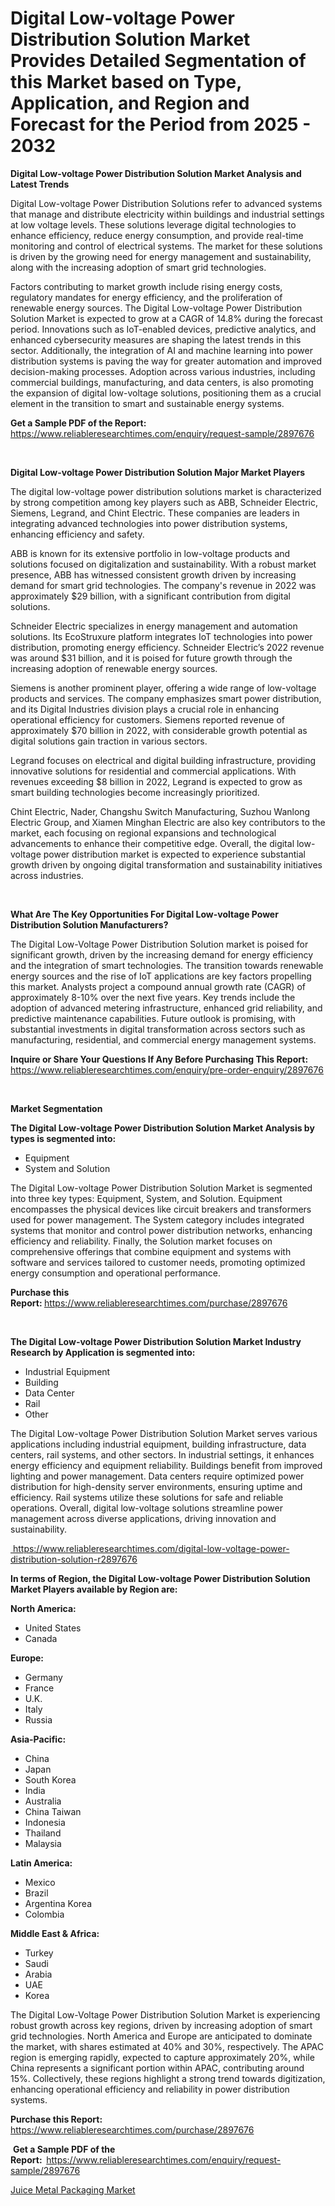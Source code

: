 <p><h1>Digital Low-voltage Power Distribution Solution Market Provides Detailed Segmentation of this Market based on Type, Application, and Region and Forecast for the Period from 2025 - 2032</h1></p><p><strong>Digital Low-voltage Power Distribution Solution Market Analysis and Latest Trends</strong></p>
<p><p>Digital Low-voltage Power Distribution Solutions refer to advanced systems that manage and distribute electricity within buildings and industrial settings at low voltage levels. These solutions leverage digital technologies to enhance efficiency, reduce energy consumption, and provide real-time monitoring and control of electrical systems. The market for these solutions is driven by the growing need for energy management and sustainability, along with the increasing adoption of smart grid technologies.</p><p>Factors contributing to market growth include rising energy costs, regulatory mandates for energy efficiency, and the proliferation of renewable energy sources. The Digital Low-voltage Power Distribution Solution Market is expected to grow at a CAGR of 14.8% during the forecast period. Innovations such as IoT-enabled devices, predictive analytics, and enhanced cybersecurity measures are shaping the latest trends in this sector. Additionally, the integration of AI and machine learning into power distribution systems is paving the way for greater automation and improved decision-making processes. Adoption across various industries, including commercial buildings, manufacturing, and data centers, is also promoting the expansion of digital low-voltage solutions, positioning them as a crucial element in the transition to smart and sustainable energy systems.</p></p>
<p><strong>Get a Sample PDF of the Report:&nbsp;</strong> <a href="https://www.reliableresearchtimes.com/enquiry/request-sample/2897676?utm_campaign=3101&utm_medium=2&utm_source=Github&utm_content=ia&utm_term=15032025&utm_id=digital-low-voltage-power-distribution-solution">https://www.reliableresearchtimes.com/enquiry/request-sample/2897676</a></p>
<p>&nbsp;</p>
<p><strong>Digital Low-voltage Power Distribution Solution Major Market Players</strong></p>
<p><p>The digital low-voltage power distribution solutions market is characterized by strong competition among key players such as ABB, Schneider Electric, Siemens, Legrand, and Chint Electric. These companies are leaders in integrating advanced technologies into power distribution systems, enhancing efficiency and safety.</p><p>ABB is known for its extensive portfolio in low-voltage products and solutions focused on digitalization and sustainability. With a robust market presence, ABB has witnessed consistent growth driven by increasing demand for smart grid technologies. The company's revenue in 2022 was approximately $29 billion, with a significant contribution from digital solutions.</p><p>Schneider Electric specializes in energy management and automation solutions. Its EcoStruxure platform integrates IoT technologies into power distribution, promoting energy efficiency. Schneider Electric’s 2022 revenue was around $31 billion, and it is poised for future growth through the increasing adoption of renewable energy sources.</p><p>Siemens is another prominent player, offering a wide range of low-voltage products and services. The company emphasizes smart power distribution, and its Digital Industries division plays a crucial role in enhancing operational efficiency for customers. Siemens reported revenue of approximately $70 billion in 2022, with considerable growth potential as digital solutions gain traction in various sectors.</p><p>Legrand focuses on electrical and digital building infrastructure, providing innovative solutions for residential and commercial applications. With revenues exceeding $8 billion in 2022, Legrand is expected to grow as smart building technologies become increasingly prioritized.</p><p>Chint Electric, Nader, Changshu Switch Manufacturing, Suzhou Wanlong Electric Group, and Xiamen Minghan Electric are also key contributors to the market, each focusing on regional expansions and technological advancements to enhance their competitive edge. Overall, the digital low-voltage power distribution market is expected to experience substantial growth driven by ongoing digital transformation and sustainability initiatives across industries.</p></p>
<p>&nbsp;</p>
<p><strong>What Are The Key Opportunities For Digital Low-voltage Power Distribution Solution Manufacturers?</strong></p>
<p><p>The Digital Low-Voltage Power Distribution Solution market is poised for significant growth, driven by the increasing demand for energy efficiency and the integration of smart technologies. The transition towards renewable energy sources and the rise of IoT applications are key factors propelling this market. Analysts project a compound annual growth rate (CAGR) of approximately 8-10% over the next five years. Key trends include the adoption of advanced metering infrastructure, enhanced grid reliability, and predictive maintenance capabilities. Future outlook is promising, with substantial investments in digital transformation across sectors such as manufacturing, residential, and commercial energy management systems.</p></p>
<p><strong>Inquire or Share Your Questions If Any Before Purchasing This Report:</strong> <a href="https://www.reliableresearchtimes.com/enquiry/pre-order-enquiry/2897676?utm_campaign=3101&utm_medium=2&utm_source=Github&utm_content=ia&utm_term=15032025&utm_id=digital-low-voltage-power-distribution-solution">https://www.reliableresearchtimes.com/enquiry/pre-order-enquiry/2897676</a></p>
<p>&nbsp;</p>
<p><strong>Market Segmentation</strong></p>
<p><strong>The Digital Low-voltage Power Distribution Solution Market Analysis by types is segmented into:</strong></p>
<p><ul><li>Equipment</li><li>System and Solution</li></ul></p>
<p><p>The Digital Low-voltage Power Distribution Solution Market is segmented into three key types: Equipment, System, and Solution. Equipment encompasses the physical devices like circuit breakers and transformers used for power management. The System category includes integrated systems that monitor and control power distribution networks, enhancing efficiency and reliability. Finally, the Solution market focuses on comprehensive offerings that combine equipment and systems with software and services tailored to customer needs, promoting optimized energy consumption and operational performance.</p></p>
<p><strong>Purchase this Report:&nbsp;</strong><a href="https://www.reliableresearchtimes.com/purchase/2897676?utm_campaign=3101&utm_medium=2&utm_source=Github&utm_content=ia&utm_term=15032025&utm_id=digital-low-voltage-power-distribution-solution">https://www.reliableresearchtimes.com/purchase/2897676</a></p>
<p>&nbsp;</p>
<p><strong>The Digital Low-voltage Power Distribution Solution Market Industry Research by Application is segmented into:</strong></p>
<p><ul><li>Industrial Equipment</li><li>Building</li><li>Data Center</li><li>Rail</li><li>Other</li></ul></p>
<p><p>The Digital Low-voltage Power Distribution Solution Market serves various applications including industrial equipment, building infrastructure, data centers, rail systems, and other sectors. In industrial settings, it enhances energy efficiency and equipment reliability. Buildings benefit from improved lighting and power management. Data centers require optimized power distribution for high-density server environments, ensuring uptime and efficiency. Rail systems utilize these solutions for safe and reliable operations. Overall, digital low-voltage solutions streamline power management across diverse applications, driving innovation and sustainability.</p></p>
<p><a href="https://www.reliableresearchtimes.com/digital-low-voltage-power-distribution-solution-r2897676?utm_campaign=3101&utm_medium=2&utm_source=Github&utm_content=ia&utm_term=15032025&utm_id=digital-low-voltage-power-distribution-solution">&nbsp;https://www.reliableresearchtimes.com/digital-low-voltage-power-distribution-solution-r2897676</a></p>
<p><strong>In terms of Region, the Digital Low-voltage Power Distribution Solution Market Players available by Region are:</strong></p>
<p>
    <p> <strong> North America: </strong>
        <ul>
            <li>United States</li>
            <li>Canada</li>
        </ul>
        </p> 
    <p> <strong> Europe: </strong>
        <ul>
            <li>Germany</li>
            <li>France</li>
            <li>U.K.</li>
            <li>Italy</li>
            <li>Russia</li>
        </ul>
        </p> 
    <p> <strong> Asia-Pacific: </strong>
        <ul>
            <li>China</li>
            <li>Japan</li>
            <li>South Korea</li>
            <li>India</li>
            <li>Australia</li>
            <li>China Taiwan</li>
            <li>Indonesia</li>
            <li>Thailand</li>
            <li>Malaysia</li>
        </ul>
        </p> 
    <p> <strong> Latin America: </strong>
        <ul>
            <li>Mexico</li>
            <li>Brazil</li>
            <li>Argentina Korea</li>
            <li>Colombia</li>
        </ul>
        </p> 
    <p> <strong> Middle East & Africa: </strong>
        <ul>
            <li>Turkey</li>
            <li>Saudi</li>
            <li>Arabia</li>
            <li>UAE</li>
            <li>Korea</li>
        </ul>
    </p>
    </p>
<p><p>The Digital Low-Voltage Power Distribution Solution Market is experiencing robust growth across key regions, driven by increasing adoption of smart grid technologies. North America and Europe are anticipated to dominate the market, with shares estimated at 40% and 30%, respectively. The APAC region is emerging rapidly, expected to capture approximately 20%, while China represents a significant portion within APAC, contributing around 15%. Collectively, these regions highlight a strong trend towards digitization, enhancing operational efficiency and reliability in power distribution systems.</p></p>
<p><strong>Purchase this Report: </strong><a href="https://www.reliableresearchtimes.com/purchase/2897676?utm_campaign=3101&utm_medium=2&utm_source=Github&utm_content=ia&utm_term=15032025&utm_id=digital-low-voltage-power-distribution-solution">https://www.reliableresearchtimes.com/purchase/2897676</a></p>
<p>&nbsp;<strong>Get a Sample PDF of the Report:&nbsp;&nbsp;</strong><a href="https://www.reliableresearchtimes.com/enquiry/request-sample/2897676?utm_campaign=3101&utm_medium=2&utm_source=Github&utm_content=ia&utm_term=15032025&utm_id=digital-low-voltage-power-distribution-solution">https://www.reliableresearchtimes.com/enquiry/request-sample/2897676</a></p>
<p><strong></strong></p>
<p><p><a href="https://github.com/darenph8er/Market-Research-Report-List-1/blob/main/juice-metal-packaging-market.md?utm_campaign=3101&utm_medium=2&utm_source=Github&utm_content=ia&utm_term=15032025&utm_id=digital-low-voltage-power-distribution-solution">Juice Metal Packaging Market</a></p></p>